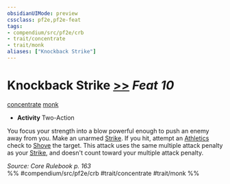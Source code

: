 ```yaml
---
obsidianUIMode: preview
cssclass: pf2e,pf2e-feat
tags:
- compendium/src/pf2e/crb
- trait/concentrate
- trait/monk
aliases: ["Knockback Strike"]
---
```

# Knockback Strike  [>>](/rules/core-rulebook/chapter-9-playing-the-game.md#Actions "Two-Action") *Feat 10*  
[concentrate](/rules/traits/concentrate.md)  [monk](/rules/traits/monk.md)  

- **Activity** Two-Action

You focus your strength into a blow powerful enough to push an enemy away from you. Make an unarmed [Strike](/rules/actions/strike.md). If you hit, attempt an [Athletics](/compendium/skills.md#Athletics) check to [Shove](/rules/actions/shove.md) the target. This attack uses the same multiple attack penalty as your [Strike](/rules/actions/strike.md), and doesn't count toward your multiple attack penalty.

*Source: Core Rulebook p. 163*  
%% #compendium/src/pf2e/crb #trait/concentrate #trait/monk %%